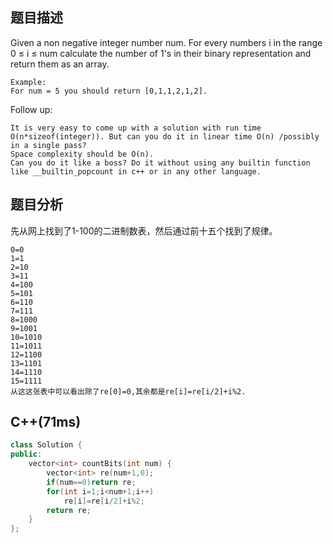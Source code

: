 ## 题目描述
Given a non negative integer number num. For every numbers i in the range 0 ≤ i ≤ num calculate the number of 1's in their binary representation and return them as an array.
```
Example:
For num = 5 you should return [0,1,1,2,1,2].
```
Follow up:
```
It is very easy to come up with a solution with run time O(n*sizeof(integer)). But can you do it in linear time O(n) /possibly in a single pass?
Space complexity should be O(n).
Can you do it like a boss? Do it without using any builtin function like __builtin_popcount in c++ or in any other language.
```
## 题目分析
先从网上找到了1-100的二进制数表，然后通过前十五个找到了规律。
```
0=0
1=1
2=10
3=11
4=100
5=101
6=110
7=111
8=1000
9=1001
10=1010
11=1011
12=1100
13=1101
14=1110
15=1111
从这这张表中可以看出除了re[0]=0,其余都是re[i]=re[i/2]+i%2.
```
## C++(71ms)
```cpp
class Solution {
public:
    vector<int> countBits(int num) {
        vector<int> re(num+1,0);
        if(num==0)return re;
        for(int i=1;i<num+1;i++)
            re[i]=re[i/2]+i%2;
        return re;
    }
};
```
